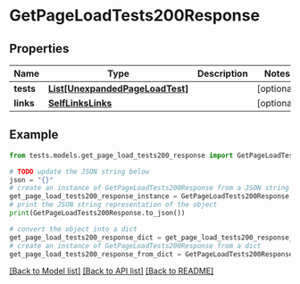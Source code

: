 # GetPageLoadTests200Response


## Properties

Name | Type | Description | Notes
------------ | ------------- | ------------- | -------------
**tests** | [**List[UnexpandedPageLoadTest]**](UnexpandedPageLoadTest.md) |  | [optional] 
**links** | [**SelfLinksLinks**](SelfLinksLinks.md) |  | [optional] 

## Example

```python
from tests.models.get_page_load_tests200_response import GetPageLoadTests200Response

# TODO update the JSON string below
json = "{}"
# create an instance of GetPageLoadTests200Response from a JSON string
get_page_load_tests200_response_instance = GetPageLoadTests200Response.from_json(json)
# print the JSON string representation of the object
print(GetPageLoadTests200Response.to_json())

# convert the object into a dict
get_page_load_tests200_response_dict = get_page_load_tests200_response_instance.to_dict()
# create an instance of GetPageLoadTests200Response from a dict
get_page_load_tests200_response_from_dict = GetPageLoadTests200Response.from_dict(get_page_load_tests200_response_dict)
```
[[Back to Model list]](../README.md#documentation-for-models) [[Back to API list]](../README.md#documentation-for-api-endpoints) [[Back to README]](../README.md)


